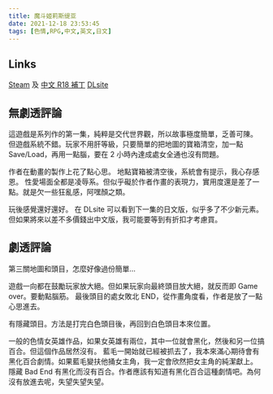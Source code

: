 ```yaml
---
title: 魔斗姬莉斯缇亚
date: 2021-12-18 23:53:45
tags: [色情,RPG,中文,英文,日文]
---
```

## Links

[Steam](https://store.steampowered.com/app/1666510/Magical_Valkyrie_Lyristia/) 及 [中文 R18 補丁](https://kagurafan.com/2021/07/16/%e9%ad%94%e6%96%97%e5%a7%ac%e8%8e%89%e6%96%af%e7%bc%87%e4%ba%9a-%e8%a1%a5%e4%b8%81/)
[DLsite](https://www.dlsite.com/maniax/work/=/product_id/RJ284312.html)

## 無劇透評論

這遊戲是系列作的第一集，純粹是交代世界觀，所以故事極度簡單，乏善可陳。
但遊戲系統不錯。玩家不用肝等級，只要簡單的把地圖的寶箱清空，加一點 Save/Load，再用一點腦，要在 2 小時內達成處女全通也沒有問題。

作者在動畫的製作上花了點心思。
地點寶箱被清空後，系統會有提示，我心存感恩。
性愛場面全都是凌辱系。但似乎礙於作者作畫的表現力，實用度還是差了一點。就是欠一些狂亂感，阿嘿顏之類。

玩後感覺還好還好。
在 DLsite 可以看到下一集的日文版，似乎多了不少新元素。但如果將來以差不多價錢出中文版，我可能要等到有折扣才考慮買。

## 劇透評論

第三關地圖和頭目，怎麼好像過份簡單...

遊戲一向都在鼓勵玩家放大絕。但如果玩家向最終頭目放大絕，就反而即 Game over。要動點腦筋。
最後頭目的處女敗北 END，從作畫角度看，作者是放了一點心思進去。

有隱藏頭目。方法是打完白色頭目後，再回到白色頭目本來位置。

一般的色情女英雄作品，如果女英雄有兩位，其中一位就會黑化，然後和另一位搞百合。但這個作品居然沒有。
藍毛一開始就已經被抓去了，我本來滿心期待會有黑化百合劇情。如果藍毛變扶他捅女主角，我一定會欣然把女主角的純潔獻上。
隱藏 Bad End 有黑化而沒有百合。作者應該有知道有黑化百合這種劇情吧。為何沒有放進去呢，失望失望失望。
